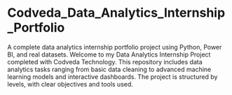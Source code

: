 # Codveda_Data_Analytics_Internship_Portfolio
A complete data analytics internship portfolio project using Python, Power BI, and real datasets.
 Welcome to my Data Analytics Internship Project completed with Codveda Technology. This repository includes data analytics tasks ranging from basic data cleaning to advanced machine learning models and interactive dashboards. The project is structured by levels, with clear objectives and tools used.
